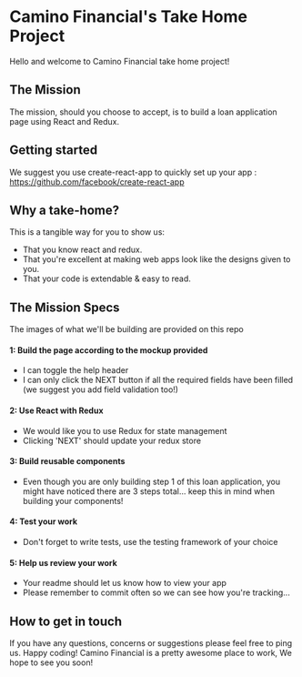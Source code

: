 # Camino Financial's Take Home Project



Hello and welcome to Camino Financial take home project!

## The Mission

The mission, should you choose to accept, is to build a loan application page using React and Redux.

## Getting started

We suggest you use create-react-app to quickly set up your app : 
https://github.com/facebook/create-react-app

## Why a take-home?

This is a tangible way for you to show us:

* That you know react and redux.
* That you're excellent at making web apps look like the designs given to you.
* That your code is extendable & easy to read.

## The Mission Specs

The images of what we'll be building are provided on this repo

#### 1: Build the page according to the mockup provided ####
* I can toggle the help header
* I can only click the NEXT button if all the required fields have been filled (we suggest you add field validation too!)

#### 2: Use React with Redux  ####
* We would like you to use Redux for state management
* Clicking 'NEXT' should update your redux store

#### 3: Build reusable components  ####
* Even though you are only building step 1 of this loan application, you might have noticed there are 3 steps total... keep this in mind when building your components!

#### 4: Test your work  ####
* Don't forget to write tests, use the testing framework of your choice

#### 5: Help us review your work ####
* Your readme should let us know how to view your app
* Please remember to commit often so we can see how you're tracking...

## How to get in touch

If you have any questions, concerns or suggestions please feel free to ping us.
Happy coding! Camino Financial is a pretty awesome place to work, We hope to see you soon! 
